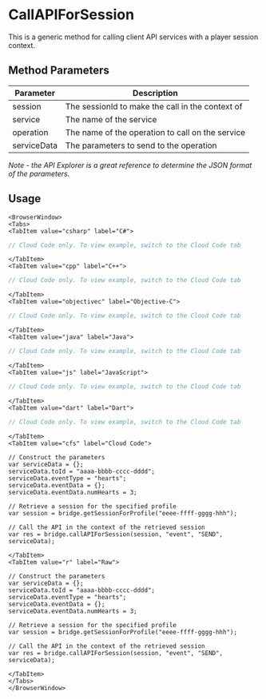 # CallAPIForSession

This is a generic method for calling client API services with a player session context.

## Method Parameters

| Parameter   | Description                                      |
| ----------- | ------------------------------------------------ |
| session     | The sessionId to make the call in the context of |
| service     | The name of the service                          |
| operation   | The name of the operation to call on the service |
| serviceData | The parameters to send to the operation          |

_Note - the API Explorer is a great reference to determine the JSON format of the parameters._

## Usage

```mdx-code-block
<BrowserWindow>
<Tabs>
<TabItem value="csharp" label="C#">
```

```csharp
// Cloud Code only. To view example, switch to the Cloud Code tab
```

```mdx-code-block
</TabItem>
<TabItem value="cpp" label="C++">
```

```cpp
// Cloud Code only. To view example, switch to the Cloud Code tab
```

```mdx-code-block
</TabItem>
<TabItem value="objectivec" label="Objective-C">
```

```objectivec
// Cloud Code only. To view example, switch to the Cloud Code tab
```

```mdx-code-block
</TabItem>
<TabItem value="java" label="Java">
```

```java
// Cloud Code only. To view example, switch to the Cloud Code tab
```

```mdx-code-block
</TabItem>
<TabItem value="js" label="JavaScript">
```

```javascript
// Cloud Code only. To view example, switch to the Cloud Code tab
```

```mdx-code-block
</TabItem>
<TabItem value="dart" label="Dart">
```

```dart
// Cloud Code only. To view example, switch to the Cloud Code tab
```

```mdx-code-block
</TabItem>
<TabItem value="cfs" label="Cloud Code">
```

```cfscript
// Construct the parameters
var serviceData = {};
serviceData.toId = "aaaa-bbbb-cccc-dddd";
serviceData.eventType = "hearts";
serviceData.eventData = {};
serviceData.eventData.numHearts = 3;

// Retrieve a session for the specified profile
var session = bridge.getSessionForProfile("eeee-ffff-gggg-hhh");

// Call the API in the context of the retrieved session
var res = bridge.callAPIForSession(session, "event", "SEND", serviceData);
```

```mdx-code-block
</TabItem>
<TabItem value="r" label="Raw">
```

```cfscript
// Construct the parameters
var serviceData = {};
serviceData.toId = "aaaa-bbbb-cccc-dddd";
serviceData.eventType = "hearts";
serviceData.eventData = {};
serviceData.eventData.numHearts = 3;

// Retrieve a session for the specified profile
var session = bridge.getSessionForProfile("eeee-ffff-gggg-hhh");

// Call the API in the context of the retrieved session
var res = bridge.callAPIForSession(session, "event", "SEND", serviceData);
```

```mdx-code-block
</TabItem>
</Tabs>
</BrowserWindow>
```
